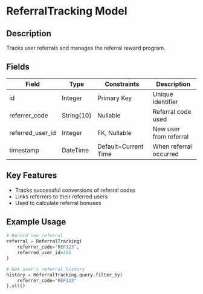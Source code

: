 # ReferralTracking Model

## Description
Tracks user referrals and manages the referral reward program.

## Fields

| Field | Type | Constraints | Description |
|-------|------|------------|-------------|
| id | Integer | Primary Key | Unique identifier |
| referrer_code | String(10) | Nullable | Referral code used |
| referred_user_id | Integer | FK, Nullable | New user from referral |
| timestamp | DateTime | Default=Current Time | When referral occurred |

## Key Features
- Tracks successful conversions of referral codes
- Links referrers to their referred users
- Used to calculate referral bonuses

## Example Usage
```python
# Record new referral 
referral = ReferralTracking(
    referrer_code="REF123",
    referred_user_id=456
)

# Get user's referral history
history = ReferralTracking.query.filter_by(
    referrer_code="REF123"
).all()